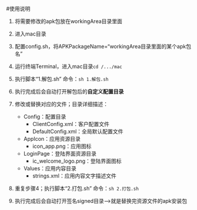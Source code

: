 #使用说明
1. 将需要修改的apk包放在workingArea目录里面
2. 进入mac目录
3. 配置config.sh，将APKPackageName=“workingArea目录里面的某个apk包名”
4. 运行终端Terminal，进入mac目录`cd /.../mac`
5. 执行脚本“1.解包.sh” 命令：`sh 1.解包.sh`
6. 执行完成后会自动打开解包后的**自定义配置目录**
7. 修改或替换对应的文件；目录详细描述：
    * Config：配置目录
        * ClientConfig.xml：客户配置文件
        * DefaultConfig.xml：全局默认配置文件
    * AppIcon：应用资源目录
        * icon_app.png：应用图标
    * LoginPage：登陆界面资源目录
        * ic_welcome_logo.png：登陆界面图标
    * Values：应用内容目录
        * strings.xml：应用内容文字描述文件

8. 重复步骤4；执行脚本“2.打包.sh” 命令：`sh 2.打包.sh`
9. 执行完成后会自动打开签名signed目录-->就是替换完资源文件的apk安装包
